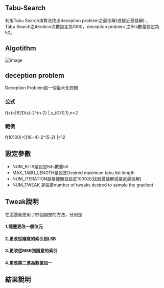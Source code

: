 
## Tabu-Search
利用Tabu Search演算法找出deception problem之最佳解(或接近最佳解) ，Tabu Search之iteration次數設定為1000，deception problem 之Bits數量設定為50。

## Algotithm 
![image](https://github.com/kailee0422/Tabu-Search/assets/71311828/93ae900a-94cf-425f-8854-708aab050365)


## deception problem 
Deception Problem是一個最大化問題
### 公式
f(x)=|B2D(s)-2^(n-2) |,s_i∈{0,1},n>2

### 範例
f(10100)=|(16+4)-2^(5-2) |=12

## 設定參數 
- NUM_BITS是設定Bits數量50
- MAX_TABU_LENGTH是設定Desired maximum tabu list length
- NUM_ITERATION是根據題目設定1000次(找到最佳解或接近最佳解) 
- NUM_TWEAK 是設定number of tweaks desired to sample the gradient

## Tweak說明 
在這邊我使用了四個調整的方法，分別是 
#### 1.隨邊更改一個位元

#### 2.更改從隨意的索引到LSB

#### 3.更改從MSB到隨意的索引

#### 4.更改將二進為數值加一

## 結果說明 


